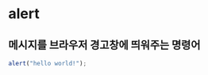 alert
=====
메시지를 브라우저 경고창에 띄워주는 명령어
------------------------------------------
```js
alert("hello world!");
```